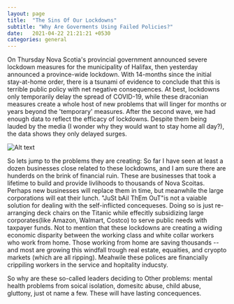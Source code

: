 ```yaml
---
layout: page
title:  "The Sins Of Our Lockdowns"
subtitle: "Why Are Goverments Using Failed Policies?"
date:   2021-04-22 21:21:21 +0530
categories: general
---
```


On Thursday Nova Scotia's provincial government announced severe lockdown measures for the municipality of Halifax, then yesterday announced a province-wide lockdown. With 14-months since the initial stay-at-home order, there is a tsunami of evidence to conclude that this is terrible public policy with net negative consequences. At best, lockdowns only temporarily delay the spread of COVID-19, while these draconian measures create a whole host of new problems that will linger for months or years beyond the 'temporary' measures. After the second wave, we had enough data to reflect the efficacy of lockdowns. Despite them being lauded by the media (I wonder why they would want to stay home all day?), the data shows they only delayed surges.

![Alt text](https://a.espncdn.com/i/teamlogos/nba/500/atl.png "a title")

So lets jump to the problems they are creating: So far I have seen at least a dozen businesses close related to these lockdowns, and I am sure there are hunderds on the brink of financial ruin. These are businesses that took a lifetime to build and provide livlihoods to thousands of Nova Scoitas. Perhaps new businesses will replace them in time, but meanwhile the large corporations will eat their lunch. "JuSt bAil ThEm OuT"is not a vaiable solution for dealing with the self-inflicted concequeses. Doing so is just re-arranging deck chairs on the Titanic while effecitly subsidizing large corporates(like Amazon, Walmart, Costco) to serve public needs with taxpayer funds. Not to mention that these lockdowns are creating a widing economic disparity between the working class and white collar workers who work from home. Those working from home are saving thousands -- and most are growing this windfall trough real estate, equaities, and cryopto markets (which are all ripping). Meahwile these polices are financially crippiling workers in the service and hopitality inducsty.

So why are these so-called leaders deciding to Other problems: mental health problems from soical isolation, domesitc abuse, child abuse, gluttony, just ot name a few. These will have lasting concequences. 
